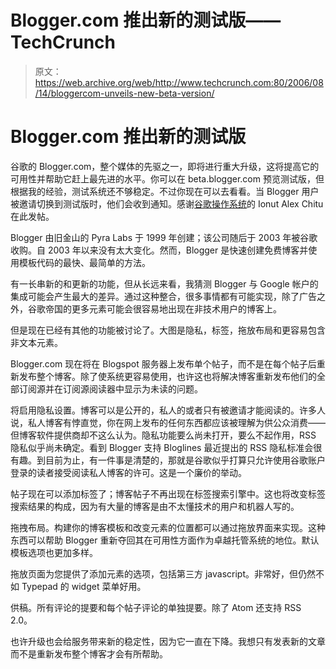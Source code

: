 # Blogger.com 推出新的测试版——TechCrunch

> 原文：<https://web.archive.org/web/http://www.techcrunch.com:80/2006/08/14/bloggercom-unveils-new-beta-version/>

# Blogger.com 推出新的测试版

谷歌的 Blogger.com，整个媒体的先驱之一，即将进行重大升级，这将提高它的可用性并帮助它赶上最先进的水平。你可以在 beta.blogger.com 预览测试版，但根据我的经验，测试系统还不够稳定。不过你现在可以去看看。当 Blogger 用户被邀请切换到测试版时，他们会收到通知。感谢[谷歌操作系统](https://web.archive.org/web/20220627083740/http://googlesystem.blogspot.com/2006/08/new-blogger.html)的 Ionut Alex Chitu 在此发帖。

Blogger 由旧金山的 Pyra Labs 于 1999 年创建；该公司随后于 2003 年被谷歌收购。自 2003 年以来没有太大变化。然而，Blogger 是快速创建免费博客并使用模板代码的最快、最简单的方法。

有一长串新的和更新的功能，但从长远来看，我猜测 Blogger 与 Google 帐户的集成可能会产生最大的差异。通过这种整合，很多事情都有可能实现，除了广告之外，谷歌帝国的更多元素可能会很容易地出现在非技术用户的博客上。

但是现在已经有其他的功能被讨论了。大图是隐私，标签，拖放布局和更容易包含非文本元素。

Blogger.com 现在将在 Blogspot 服务器上发布单个帖子，而不是在每个帖子后重新发布整个博客。除了使系统更容易使用，也许这也将解决博客重新发布他们的全部订阅源并在订阅源阅读器中显示为未读的问题。

将启用隐私设置。博客可以是公开的，私人的或者只有被邀请才能阅读的。许多人说，私人博客有悖直觉，你在网上发布的任何东西都应该被理解为供公众消费——但博客软件提供商却不这么认为。隐私功能要么尚未打开，要么不起作用，RSS 隐私似乎尚未确定。看到 Blogger 支持 Bloglines 最近提出的 RSS 隐私标准会很有趣。到目前为止，有一件事是清楚的，那就是谷歌似乎打算只允许使用谷歌账户登录的读者接受阅读私人博客的许可。这是一个廉价的举动。

帖子现在可以添加标签了；博客帖子不再出现在标签搜索引擎中。这也将改变标签搜索结果的构成，因为有大量的博客是由不太懂技术的用户和机器人写的。

拖拽布局。构建你的博客模板和改变元素的位置都可以通过拖放界面来实现。这种东西可以帮助 Blogger 重新夺回其在可用性方面作为卓越托管系统的地位。默认模板选项也更加多样。

拖放页面为您提供了添加元素的选项，包括第三方 javascript。非常好，但仍然不如 Typepad 的 widget 菜单好用。

供稿。所有评论的提要和每个帖子评论的单独提要。除了 Atom 还支持 RSS 2.0。

也许升级也会给服务带来新的稳定性，因为它一直在下降。我想只有发表新的文章而不是重新发布整个博客才会有所帮助。
